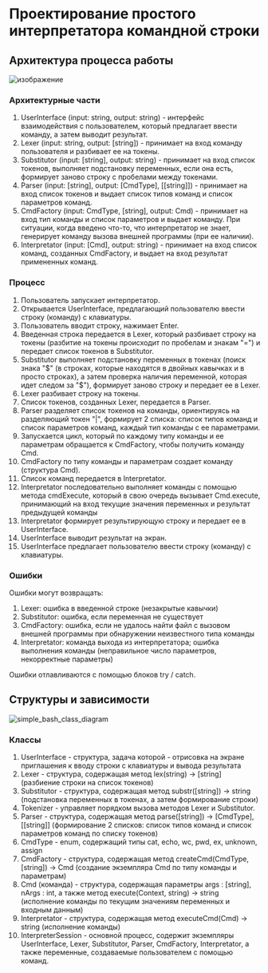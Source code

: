 # Проектирование простого интерпретатора командной строки

## Архитектура процесса работы 

![изображение](https://user-images.githubusercontent.com/54818274/192617996-692611fd-e4d4-4602-a177-2643c74faf8f.jpg)

### Архитектурные части

1. UserInterface (input: string, output: string) - интерфейс взаимодействия с пользователем, который предлагает ввести команду, а затем выводит результат.
3. Lexer (input: string, output: [string]) - принимает на вход команду пользователя и разбивает ее на токены. 
4. Substitutor (input: [string], output: string) - принимает на вход список токенов, выполняет подстановку переменных, если она есть, формирует заново строку с пробелами между токенами.
5. Parser (input: [string], output: [CmdType], [[string]]) - принимает на вход список токенов и выдает список типов команд и список параметров команд. 
6. CmdFactory (input: CmdType, [string], output: Cmd) - принимает на вход тип команды и список параметров и выдает команду. При ситуации, когда 
введено что-то, что интерпретатор не знает, генерирует команду вызова внешней программы (при ее наличии). 
8. Interpretator (input: [Cmd], output: string) - принимает на вход список команд, созданных CmdFactory, и выдает на вход результат примененных команд. 

### Процесс 

1. Пользователь запускает интерпретатор.
2. Открывается UserInterface, предлагающий пользователю ввести строку (команду) с клавиатуры.
3. Пользователь вводит строку, нажимает Enter.
4. Введенная строка передается в Lexer, который разбивает строку на токены (разбитие на токены происходит по пробелам и знакам "=") и передает список токенов в Substitutor.
5. Substitutor выполняет подстановку переменных в токенах (поиск знака "$" (в строках, которые находятся в двойных кавычках и в просто строках), а затем проверка наличия переменной, которая идет следом за "$"), формирует заново строку и передает ее в Lexer.
6. Lexer разбивает строку на токены.
7. Список токенов, созданных Lexer, передается в Parser.
8. Parser разделяет список токенов на команды, ориентируясь на разделяющий токен "|", формирует 2 списка: список типов команд и список параметров команд, 
каждый тип команды с ее параметрами.
9. Запускается цикл, который по каждому типу команды и ее параметрам обращается к CmdFactory, чтобы получить команду Cmd.
10. CmdFactory по типу команды и параметрам создает команду (структура Cmd).
11. Cписок команд передается в Interpretator.
12. Interpretator последовательно выполняет команды с помощью метода cmdExecute, который в свою очередь вызывает Cmd.execute, принимающий на вход текущие значения переменных и результат предыдущей команды
13. Interpretator формирует результирующую строку и передает ее в UserInterface.
14. UserInterface выводит результат на экран.
15. UserInterface предлагает пользователю ввести строку (команду) с клавиатуры.

### Ошибки
Ошибки могут возвращать:
1. Lexer: ошибка в введенной строке (незакрытые кавычки)
3. Substitutor: ошибка, если переменная не существует
4. CmdFactory: ошибка, если не удалось найти файл с вызовом внешней программы при обнаружении неизвестного типа команды
5. Interpretator: команда выхода из интерпретатора; ошибка выполнения команды (неправильное число параметров, некорректные параметры)

Ошибки отлавливаются с помощью блоков try / catch.

## Структуры и зависимости 

![simple_bash_class_diagram](https://user-images.githubusercontent.com/54818274/192620841-f97e856a-48ea-4360-b511-d573bfecd529.jpg)
### Классы

1. UserInterface - структура, задача которой - отрисовка на экране приглашения к вводу строки с клавиатуры и вывода результата
2. Lexer - структура, содержащая метод lex(string) -> [string] (разбиение строки на список токенов)
3. Substitutor - структура, содержащая метод substr([string]) -> string (подстановка переменных в токенах, а затем формирование строки)
4. Tokenizer - управляет порядком вызова методов Lexer и Substitutor.
5. Parser - структура, содержащая метод parse([string]) -> [CmdType], [[string]] (формирование 2 списков: список типов команд и список параметров команд по списку токенов)
6. CmdType - enum, содержащий типы cat, echo, wc, pwd, ex, unknown, assign 
7. CmdFactory - структура, содержащая метод createCmd(CmdType, [string]) -> Cmd (создание экземпляра Cmd по типу команды и параметрам)
8. Cmd (команда) - структура, содержащая параметры args : [string], nArgs : int, а также метод execute(Context, string) -> string (исполнение команды по текущим значениям переменных и входным данным)
9. Interpretator - структура, содержащая метод executeCmd(Cmd) -> string (исполнение команды)
10. InterpreterSession - основной процесс, содержит экземпляры UserInterface, Lexer, Substitutor, Parser, CmdFactory, Interpretator, а также переменные, создаваемые пользователем с помощью команд.


